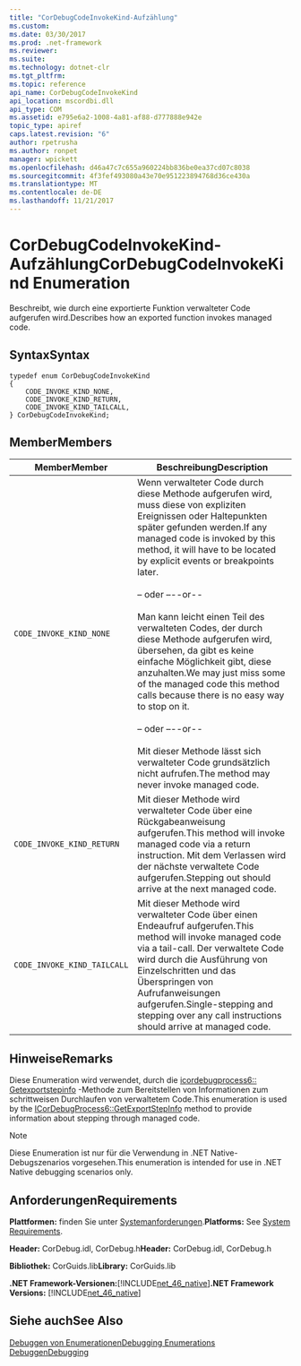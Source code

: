 ```yaml
---
title: "CorDebugCodeInvokeKind-Aufzählung"
ms.custom: 
ms.date: 03/30/2017
ms.prod: .net-framework
ms.reviewer: 
ms.suite: 
ms.technology: dotnet-clr
ms.tgt_pltfrm: 
ms.topic: reference
api_name: CorDebugCodeInvokeKind
api_location: mscordbi.dll
api_type: COM
ms.assetid: e795e6a2-1008-4a81-af88-d777888e942e
topic_type: apiref
caps.latest.revision: "6"
author: rpetrusha
ms.author: ronpet
manager: wpickett
ms.openlocfilehash: d46a47c7c655a960224bb836be0ea37cd07c8038
ms.sourcegitcommit: 4f3fef493080a43e70e951223894768d36ce430a
ms.translationtype: MT
ms.contentlocale: de-DE
ms.lasthandoff: 11/21/2017
---
```

# <a name="cordebugcodeinvokekind-enumeration"></a><span data-ttu-id="ab16d-102">CorDebugCodeInvokeKind-Aufzählung</span><span class="sxs-lookup"><span data-stu-id="ab16d-102">CorDebugCodeInvokeKind Enumeration</span></span>
<span data-ttu-id="ab16d-103">Beschreibt, wie durch eine exportierte Funktion verwalteter Code aufgerufen wird.</span><span class="sxs-lookup"><span data-stu-id="ab16d-103">Describes how an exported function invokes managed code.</span></span>  
  
## <a name="syntax"></a><span data-ttu-id="ab16d-104">Syntax</span><span class="sxs-lookup"><span data-stu-id="ab16d-104">Syntax</span></span>  
  
```  
typedef enum CorDebugCodeInvokeKind  
{  
    CODE_INVOKE_KIND_NONE,       
    CODE_INVOKE_KIND_RETURN,     
    CODE_INVOKE_KIND_TAILCALL,   
} CorDebugCodeInvokeKind;  
```  
  
## <a name="members"></a><span data-ttu-id="ab16d-105">Member</span><span class="sxs-lookup"><span data-stu-id="ab16d-105">Members</span></span>  
  
|<span data-ttu-id="ab16d-106">Member</span><span class="sxs-lookup"><span data-stu-id="ab16d-106">Member</span></span>|<span data-ttu-id="ab16d-107">Beschreibung</span><span class="sxs-lookup"><span data-stu-id="ab16d-107">Description</span></span>|  
|------------|-----------------|  
|`CODE_INVOKE_KIND_NONE`|<span data-ttu-id="ab16d-108">Wenn verwalteter Code durch diese Methode aufgerufen wird, muss diese von expliziten Ereignissen oder Haltepunkten später gefunden werden.</span><span class="sxs-lookup"><span data-stu-id="ab16d-108">If any managed code is invoked by this method, it will have to be located by explicit events or breakpoints later.</span></span><br /><br /> <span data-ttu-id="ab16d-109">– oder –</span><span class="sxs-lookup"><span data-stu-id="ab16d-109">--or--</span></span><br /><br /> <span data-ttu-id="ab16d-110">Man kann leicht einen Teil des verwalteten Codes, der durch diese Methode aufgerufen wird, übersehen, da gibt es keine einfache Möglichkeit gibt, diese anzuhalten.</span><span class="sxs-lookup"><span data-stu-id="ab16d-110">We may just miss some of the managed code this method calls because there is no easy way to stop on it.</span></span><br /><br /> <span data-ttu-id="ab16d-111">– oder –</span><span class="sxs-lookup"><span data-stu-id="ab16d-111">--or--</span></span><br /><br /> <span data-ttu-id="ab16d-112">Mit dieser Methode lässt sich verwalteter Code grundsätzlich nicht aufrufen.</span><span class="sxs-lookup"><span data-stu-id="ab16d-112">The method may never invoke managed code.</span></span>|  
|`CODE_INVOKE_KIND_RETURN`|<span data-ttu-id="ab16d-113">Mit dieser Methode wird verwalteter Code über eine Rückgabeanweisung aufgerufen.</span><span class="sxs-lookup"><span data-stu-id="ab16d-113">This method will invoke managed code via a return instruction.</span></span> <span data-ttu-id="ab16d-114">Mit dem Verlassen wird der nächste verwaltete Code aufgerufen.</span><span class="sxs-lookup"><span data-stu-id="ab16d-114">Stepping out should arrive at the next managed code.</span></span>|  
|`CODE_INVOKE_KIND_TAILCALL`|<span data-ttu-id="ab16d-115">Mit dieser Methode wird verwalteter Code über einen Endeaufruf aufgerufen.</span><span class="sxs-lookup"><span data-stu-id="ab16d-115">This method will invoke managed code via a tail-call.</span></span> <span data-ttu-id="ab16d-116">Der verwaltete Code wird durch die Ausführung von Einzelschritten und das Überspringen von Aufrufanweisungen aufgerufen.</span><span class="sxs-lookup"><span data-stu-id="ab16d-116">Single-stepping and stepping over any call instructions should arrive at managed code.</span></span>|  
  
## <a name="remarks"></a><span data-ttu-id="ab16d-117">Hinweise</span><span class="sxs-lookup"><span data-stu-id="ab16d-117">Remarks</span></span>  
 <span data-ttu-id="ab16d-118">Diese Enumeration wird verwendet, durch die [icordebugprocess6:: Getexportstepinfo](../../../../docs/framework/unmanaged-api/debugging/icordebugprocess6-getexportstepinfo-method.md) -Methode zum Bereitstellen von Informationen zum schrittweisen Durchlaufen von verwaltetem Code.</span><span class="sxs-lookup"><span data-stu-id="ab16d-118">This enumeration is used by the [ICorDebugProcess6::GetExportStepInfo](../../../../docs/framework/unmanaged-api/debugging/icordebugprocess6-getexportstepinfo-method.md) method to provide information about stepping through managed code.</span></span>  
  
> [!NOTE]
>  <span data-ttu-id="ab16d-119">Diese Enumeration ist nur für die Verwendung in .NET Native-Debugszenarios vorgesehen.</span><span class="sxs-lookup"><span data-stu-id="ab16d-119">This enumeration is intended for use in .NET Native debugging scenarios only.</span></span>  
  
## <a name="requirements"></a><span data-ttu-id="ab16d-120">Anforderungen</span><span class="sxs-lookup"><span data-stu-id="ab16d-120">Requirements</span></span>  
 <span data-ttu-id="ab16d-121">**Plattformen:** finden Sie unter [Systemanforderungen](../../../../docs/framework/get-started/system-requirements.md).</span><span class="sxs-lookup"><span data-stu-id="ab16d-121">**Platforms:** See [System Requirements](../../../../docs/framework/get-started/system-requirements.md).</span></span>  
  
 <span data-ttu-id="ab16d-122">**Header:** CorDebug.idl, CorDebug.h</span><span class="sxs-lookup"><span data-stu-id="ab16d-122">**Header:** CorDebug.idl, CorDebug.h</span></span>  
  
 <span data-ttu-id="ab16d-123">**Bibliothek:** CorGuids.lib</span><span class="sxs-lookup"><span data-stu-id="ab16d-123">**Library:** CorGuids.lib</span></span>  
  
 <span data-ttu-id="ab16d-124">**.NET Framework-Versionen:**[!INCLUDE[net_46_native](../../../../includes/net-46-native-md.md)]</span><span class="sxs-lookup"><span data-stu-id="ab16d-124">**.NET Framework Versions:** [!INCLUDE[net_46_native](../../../../includes/net-46-native-md.md)]</span></span>  
  
## <a name="see-also"></a><span data-ttu-id="ab16d-125">Siehe auch</span><span class="sxs-lookup"><span data-stu-id="ab16d-125">See Also</span></span>  
 [<span data-ttu-id="ab16d-126">Debuggen von Enumerationen</span><span class="sxs-lookup"><span data-stu-id="ab16d-126">Debugging Enumerations</span></span>](../../../../docs/framework/unmanaged-api/debugging/debugging-enumerations.md)  
 [<span data-ttu-id="ab16d-127">Debuggen</span><span class="sxs-lookup"><span data-stu-id="ab16d-127">Debugging</span></span>](../../../../docs/framework/unmanaged-api/debugging/index.md)
